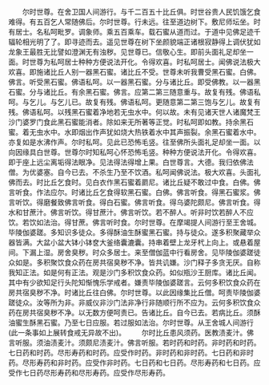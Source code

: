 <!-- { "loadSidebar": true } -->
　　尔时世尊。在舍卫国人间游行。与千二百五十比丘俱。时世谷贵人民饥饿乞食难得。有五百乞人常随佛后。尔时世尊。行未远。往至道边树下。敷尼师坛坐。时有居士。名私呵毗罗。调象师。乘五百乘车。载石蜜从道而过。于道中见佛足迹千辐轮相光明了了。即寻迹而去。遥见世尊在树下坐颜貌端正诸根寂静得上调伏犹如龙象王最胜无比譬如澄渊无有浊秽。见世尊已。信敬心生。即前头面礼足却坐一面。时世尊为私呵居士种种方便说法开化。令得欢喜。时私呵居士。闻佛说法极大欢喜。即施诸比丘人别一器黑石蜜。诸比丘不受。世尊未听我曹受黑石蜜。白佛。佛言。听受黑石蜜。佛语私呵。以一器黑石蜜。分与诸比丘。即受佛教。以一器黑石蜜。分与诸比丘。有余黑石蜜。佛言。应第二第三随意重与。故复有残。佛语私呵。与乞儿。与乞儿已。故复有残。佛语私呵。更随意第二第三饱与乞儿。故复有残。佛语私呵。以残黑石蜜着净地若无虫水中。何以故。未有见诸天世人诸魔梵王沙门婆罗门食此黑石蜜能消者。除如来无所著等正觉。时私呵即如教。持余黑石蜜。着无虫水中。水即烟出作声犹如烧大热铁着水中其声振裂。余黑石蜜着水中。亦复如是水沸作声。尔时私呵。见此已恐怖毛竖。往至佛所头面礼足却坐一面。以向因缘具白世尊。世尊尔时知私呵心怀恐怖毛竖。种种方便说法开化。令得欢喜。即于座上远尘离垢得法眼净。见法得法得增上果。白世尊言。大德。我归依佛法僧。为优婆塞。自今已去。不杀生乃至不饮酒。私呵闻佛说法。极大欢喜。头面礼佛而去。时比丘乞食时。见白衣作黑石蜜着罽尼。诸比丘疑不敢过中食。白佛。佛言听食。作法应尔。时诸比丘乞食得软黑石蜜。白佛。佛言听食。得黑石蜜浆。佛言听饮。得磨餐致佛言听食。得白石蜜。佛言听食。得乌婆陀颇尼。佛言听食。得水和甘蔗汁。佛言听饮。得甘蔗汁。佛言听饮。若不醉人。听非时饮若醉人不应饮。若饮如法治。得甘蔗。佛言听时食。尔时世尊。在摩竭提人间游行至王舍城。毕陵伽婆蹉。多知识多徒众。多得酥油生酥蜜黑石蜜。持与徒众。遂多积聚藏举众器皆满。大盆小盆大钵小钵奁大釜络囊漉囊。持串着壁上龙牙杙上向上。或悬着屋间。下漏上湿。房舍臭秽。时众多居士。来至僧伽蓝中行看房舍。见毕陵伽婆蹉徒众如是。多积聚饮食众药在房共宿臭秽不净。皆共讥嫌。沙门释子多贪无厌。自称我知正法。如是何有正法。观是沙门多积饮食众药。如似瓶沙王厨库。诸比丘闻。其中有少欲知足行头陀知惭愧乐学戒者。嫌责毕陵伽婆蹉言。云何多积饮食众药在房共宿臭秽不净。时诸比丘往白佛。尔时世尊。以此因缘集比丘僧。呵责毕陵伽婆蹉徒众。汝等所为非。非威仪非沙门法非净行非随顺行所不应为。云何多积饮食众药在房共宿臭秽不净。以无数方便呵责已。告诸比丘。自今已去。若病比丘。须酥油蜜生酥黑石蜜。乃至七日应服。若过服如法治。尔时世尊。从王舍城人间游行(此一条事如上展转食戒无异故不出)。
　　尔时比丘患风须药。医教渍麦汁。佛言听服。须油渍麦汁。须颇尼渍麦汁。佛言听服。若时药和时药。非时药和时药。七日药和时药。尽形寿药和时药。应受作时药。非时药和非时药。七日药和非时药。尽形寿药和非时药。应受作非时药。七日药和七日药。尽形寿药和七日药。应受作七日药尽形寿药和尽形寿药。应受作尽形寿药。
